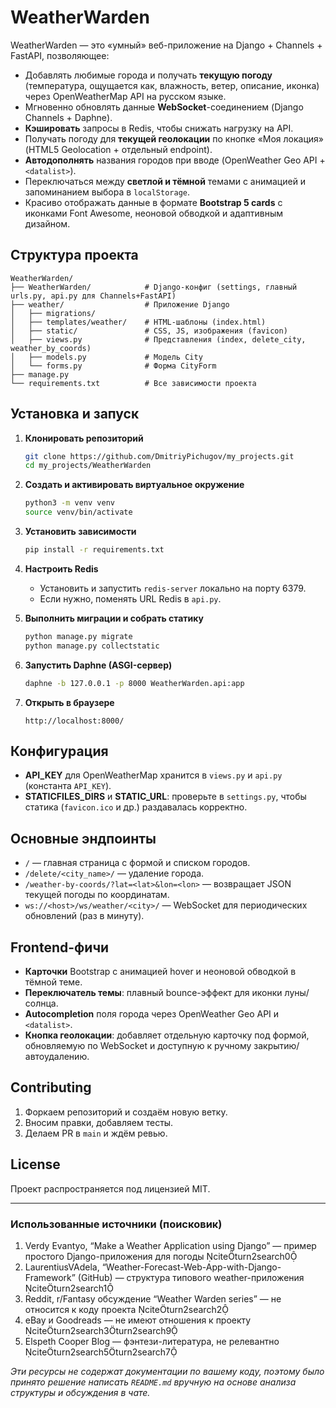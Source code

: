 # WeatherWarden

WeatherWarden — это «умный» веб-приложение на Django + Channels + FastAPI, позволяющее:

- Добавлять любимые города и получать **текущую погоду** (температура, ощущается как, влажность, ветер, описание, иконка) через OpenWeatherMap API на русском языке.  
- Мгновенно обновлять данные **WebSocket**-соединением (Django Channels + Daphne).  
- **Кэшировать** запросы в Redis, чтобы снижать нагрузку на API.  
- Получать погоду для **текущей геолокации** по кнопке «Моя локация» (HTML5 Geolocation + отдельный endpoint).  
- **Автодополнять** названия городов при вводе (OpenWeather Geo API + `<datalist>`).  
- Переключаться между **светлой и тёмной** темами с анимацией и запоминанием выбора в `localStorage`.  
- Красиво отображать данные в формате **Bootstrap 5 cards** с иконками Font Awesome, неоновой обводкой и адаптивным дизайном.

## Структура проекта

```
WeatherWarden/
├── WeatherWarden/            # Django-конфиг (settings, главный urls.py, api.py для Channels+FastAPI)
├── weather/                  # Приложение Django
│   ├── migrations/
│   ├── templates/weather/    # HTML-шаблоны (index.html)
│   ├── static/               # CSS, JS, изображения (favicon)
│   ├── views.py              # Представления (index, delete_city, weather_by_coords)
│   ├── models.py             # Модель City
│   └── forms.py              # Форма CityForm
├── manage.py
└── requirements.txt          # Все зависимости проекта
```

## Установка и запуск

1. **Клонировать репозиторий**  
   ```bash
   git clone https://github.com/DmitriyPichugov/my_projects.git
   cd my_projects/WeatherWarden
   ```

2. **Создать и активировать виртуальное окружение**  
   ```bash
   python3 -m venv venv
   source venv/bin/activate
   ```

3. **Установить зависимости**  
   ```bash
   pip install -r requirements.txt
   ```

4. **Настроить Redis**  
   - Установить и запустить `redis-server` локально на порту 6379.  
   - Если нужно, поменять URL Redis в `api.py`.

5. **Выполнить миграции и собрать статику**  
   ```bash
   python manage.py migrate
   python manage.py collectstatic
   ```

6. **Запустить Daphne (ASGI-сервер)**  
   ```bash
   daphne -b 127.0.0.1 -p 8000 WeatherWarden.api:app
   ```

7. **Открыть в браузере**  
   ```
   http://localhost:8000/
   ```

## Конфигурация

- **API_KEY** для OpenWeatherMap хранится в `views.py` и `api.py` (константа `API_KEY`).  
- **STATICFILES_DIRS** и **STATIC_URL**: проверьте в `settings.py`, чтобы статика (`favicon.ico` и др.) раздавалась корректно.  

## Основные эндпоинты

- `/` — главная страница с формой и списком городов.  
- `/delete/<city_name>/` — удаление города.  
- `/weather-by-coords/?lat=<lat>&lon=<lon>` — возвращает JSON текущей погоды по координатам.  
- `ws://<host>/ws/weather/<city>/` — WebSocket для периодических обновлений (раз в минуту).

## Frontend-фичи

- **Карточки** Bootstrap с анимацией hover и неоновой обводкой в тёмной теме.  
- **Переключатель темы**: плавный bounce-эффект для иконки луны/солнца.  
- **Autocompletion** поля города через OpenWeather Geo API и `<datalist>`.  
- **Кнопка геолокации**: добавляет отдельную карточку под формой, обновляемую по WebSocket и доступную к ручному закрытию/автоудалению.

## Contributing

1. Форкаем репозиторий и создаём новую ветку.  
2. Вносим правки, добавляем тесты.  
3. Делаем PR в `main` и ждём ревью.

## License

Проект распространяется под лицензией MIT.  

---

### Использованные источники (поисковик)

1. Verdy Evantyo, “Make a Weather Application using Django” — пример простого Django-приложения для погоды citeturn2search0  
2. LaurentiusVAdela, “Weather-Forecast-Web-App-with-Django-Framework” (GitHub) — структура типового weather-приложения citeturn2search1  
3. Reddit, r/Fantasy обсуждение “Weather Warden series” — не относится к коду проекта citeturn2search2  
4. eBay и Goodreads — не имеют отношения к проекту citeturn2search3turn2search9  
5. Elspeth Cooper Blog — фэнтези-литература, не релевантно citeturn2search5turn2search7  

_Эти ресурсы не содержат документации по вашему коду, поэтому было принято решение написать `README.md` вручную на основе анализа структуры и обсуждения в чате._
